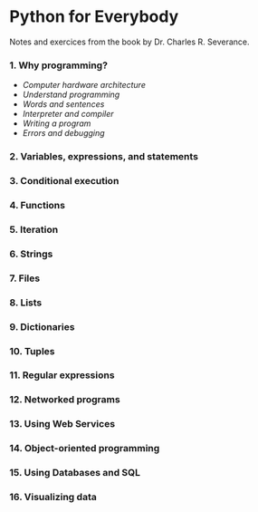 # Python for Everybody

Notes and exercices from the book by Dr. Charles R. Severance.

### 1. Why programming?

-    *Computer hardware architecture*  
-    *Understand programming*  
-    *Words and sentences*
-    *Interpreter and compiler* 
-    *Writing a program*
-    *Errors and debugging*

### 2. Variables, expressions, and statements

### 3. Conditional execution

### 4. Functions

### 5. Iteration

### 6. Strings

### 7. Files

### 8. Lists

### 9. Dictionaries

### 10. Tuples

### 11. Regular expressions

### 12. Networked programs

### 13. Using Web Services

### 14. Object-oriented programming

### 15. Using Databases and SQL

### 16. Visualizing data
